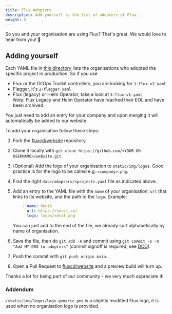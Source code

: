 ```yaml
---
title: Flux Adopters
description: Add yourself to the list of adopters of Flux.
weight: 5
---
```


So you and your organisation are using Flux? That's great. We would love to hear from you! 💖

## Adding yourself

Each YAML file in [this directory](https://github.com/fluxcd/website/tree/main/data/adopters) lists the organisations who adopted the specific project in production. So if you use

- Flux or the GitOps Toolkit controllers, you are looking for `1-flux-v2.yaml`
- Flagger, it's `2-flagger.yaml`
- Flux (legacy) or Helm Operator, take a look at `3-flux-v1.yaml`  
  *Note:* Flux Legacy and Helm Operator have reached their EOL and have been archived.

You just need to add an entry for your company and upon merging it will automatically be added to our website.

To add your organisation follow these steps:

1. Fork the [fluxcd/website](https://github.com/fluxcd/website) repository.
1. Clone it locally with `git clone https://github.com/<YOUR-GH-USERNAME>/website.git`.
1. (Optional) Add the logo of your organisation to `static/img/logos`. Good practice is for the logo to be called e.g. `<company>.png`.
1. Find the right `data/adopters/<project>.yaml` file as indicated above.
1. Add an entry to the YAML file with the `name` of your organisation, `url` that links to its website, and the path to the `logo`. Example:

   ```yaml
       - name: Xenit
         url: https://xenit.se/
         logo: logos/xenit.png
   ```

   You can just add to the end of the file, we already sort alphabetically by name of organisation.
1. Save the file, then do `git add -A` and commit using `git commit -s -m "Add MY-ORG to adopters"` (commit signoff is required, see [DCO](https://fluxcd.io/contributing/#certificate-of-origin)).
1. Push the commit with `git push origin main`.
1. Open a Pull Request to [fluxcd/website](https://github.com/fluxcd/website) and a preview build will turn up.

Thanks a lot for being part of our community - we very much appreciate it!

### Addendum

`/static/img/logos/logo-generic.png` is a slightly modified Flux logo, it is used when no organisation logo is provided.

